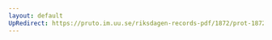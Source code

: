 ```yaml
---
layout: default
UpRedirect: https://pruto.im.uu.se/riksdagen-records-pdf/1872/prot-1872--ak--127/prot-1872--ak--127_009.pdf
---
```

